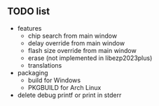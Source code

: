 ## TODO list
- features
  - chip search from main window
  - delay override from main window
  - flash size override from main window
  - erase (not implemented in libezp2023plus)
  - translations
- packaging
  - build for Windows
  - PKGBUILD for Arch Linux
- delete debug printf or print in stderr
